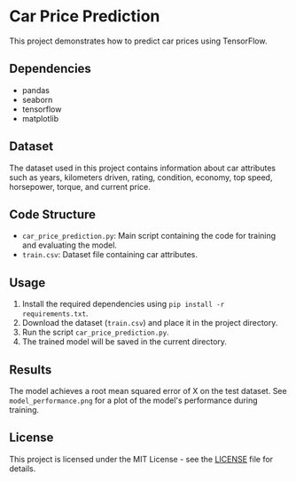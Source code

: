 # Car Price Prediction

This project demonstrates how to predict car prices using TensorFlow.

## Dependencies

- pandas
- seaborn
- tensorflow
- matplotlib

## Dataset

The dataset used in this project contains information about car attributes such as years, kilometers driven, rating, condition, economy, top speed, horsepower, torque, and current price.

## Code Structure

- `car_price_prediction.py`: Main script containing the code for training and evaluating the model.
- `train.csv`: Dataset file containing car attributes.

## Usage

1. Install the required dependencies using `pip install -r requirements.txt`.
2. Download the dataset (`train.csv`) and place it in the project directory.
3. Run the script `car_price_prediction.py`.
4. The trained model will be saved in the current directory.

## Results

The model achieves a root mean squared error of X on the test dataset. See `model_performance.png` for a plot of the model's performance during training.

## License

This project is licensed under the MIT License - see the [LICENSE](LICENSE) file for details.
